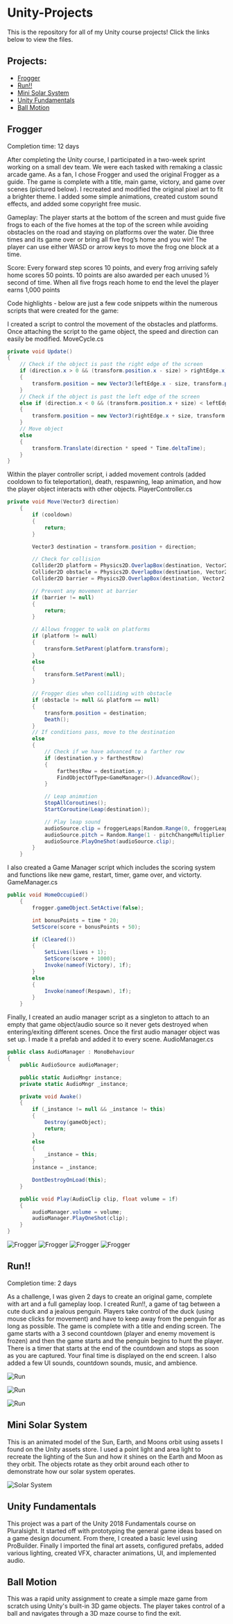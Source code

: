 # Unity-Projects
This is the repository for all of my Unity course projects! Click the links below to view the files.
## Projects:
- [Frogger](#Frogger)
- <a href="https://github.com/alvarezsound/Unity-Projects/tree/main/Run" target="_blank">Run!!</a>
- <a href="https://github.com/alvarezsound/Unity-Projects/tree/main/Mini_Solar_System" target="_blank">Mini Solar System</a>
- <a href="https://github.com/alvarezsound/Unity-Projects/tree/main/Unity_Fundamentals" target="_blank">Unity Fundamentals</a>
- <a href="https://github.com/alvarezsound/Unity-Projects/tree/main/Ball_Motion" target="_blank">Ball Motion</a>

## Frogger
Completion time: 12 days

After completing the Unity course, I participated in a two-week sprint working on a small dev team. We were each tasked with remaking a classic arcade game. As a fan, I chose Frogger and used the original Frogger as a guide. The game is complete with a title, main game, victory, and game over scenes (pictured below). I recreated and modified the original pixel art to fit a brighter theme. I added some simple animations, created custom sound effects, and added some copyright free music.

Gameplay:
The player starts at the bottom of the screen and must guide five frogs to each of the five homes at the top of the screen while avoiding obstacles on the road and staying on platforms over the water. Die three times and its game over or bring all five frog’s home and you win! The player can use either WASD or arrow keys to move the frog one block at a time.

Score:
Every forward step scores 10 points, and every frog arriving safely home scores 50 points. 10 points are also awarded per each unused ½ second of time. When all five frogs reach home to end the level the player earns 1,000 points

Code highlights - below are just a few code snippets within the numerous scripts that were created for the game:

I created a script to control the movement of the obstacles and platforms. Once attaching the script to the game object, the speed and direction can easily be modified.
MoveCycle.cs 
```cs
private void Update()
{
    // Check if the object is past the right edge of the screen
    if (direction.x > 0 && (transform.position.x - size) > rightEdge.x)
    {
        transform.position = new Vector3(leftEdge.x - size, transform.position.y, transform.position.z);
    }
    // Check if the object is past the left edge of the screen
    else if (direction.x < 0 && (transform.position.x + size) < leftEdge.x)
    {
        transform.position = new Vector3(rightEdge.x + size, transform.position.y, transform.position.z);
    }
    // Move object
    else
    {
        transform.Translate(direction * speed * Time.deltaTime);
    }
}
```

Within the player controller script, i added movement controls (added cooldown to fix teleportation), death, respawning, leap animation, and how the player object interacts with other objects. 
PlayerController.cs
```cs
private void Move(Vector3 direction)
    {
        if (cooldown)
        {
            return;
        }

        Vector3 destination = transform.position + direction;

        // Check for collision
        Collider2D platform = Physics2D.OverlapBox(destination, Vector2.zero, 0f, LayerMask.GetMask("Platform"));
        Collider2D obstacle = Physics2D.OverlapBox(destination, Vector2.zero, 0f, LayerMask.GetMask("Obstacle"));
        Collider2D barrier = Physics2D.OverlapBox(destination, Vector2.zero, 0f, LayerMask.GetMask("Barrier"));

        // Prevent any movement at barrier
        if (barrier != null)
        {
            return;
        }

        // Allows frogger to walk on platforms
        if (platform != null)
        {
            transform.SetParent(platform.transform);
        }
        else
        {
            transform.SetParent(null);
        }

        // Frogger dies when colliiding with obstacle
        if (obstacle != null && platform == null)
        {
            transform.position = destination;
            Death();
        }
        // If conditions pass, move to the destination
        else
        {
            // Check if we have advanced to a farther row
            if (destination.y > farthestRow)
            {
                farthestRow = destination.y;
                FindObjectOfType<GameManager>().AdvancedRow();
            }

            // Leap animation
            StopAllCoroutines();
            StartCoroutine(Leap(destination));

            // Play leap sound
            audioSource.clip = froggerLeaps[Random.Range(0, froggerLeaps.Length)];
            audioSource.pitch = Random.Range(1 - pitchChangeMultiplier, 1 + pitchChangeMultiplier);
            audioSource.PlayOneShot(audioSource.clip);
        }
    }
```

I also created a Game Manager script which includes the scoring system and functions like new game, restart, timer, game over, and victorty.
GameManager.cs
```cs
public void HomeOccupied()
    {
        frogger.gameObject.SetActive(false);

        int bonusPoints = time * 20;
        SetScore(score + bonusPoints + 50);

        if (Cleared())
        {
            SetLives(lives + 1);
            SetScore(score + 1000);
            Invoke(nameof(Victory), 1f);
        }
        else
        {
            Invoke(nameof(Respawn), 1f);
        }
    }
```

Finally, I created an audio manager script as a singleton to attach to an empty that game object/audio source so it never gets destroyed when entering/exiting different scenes. Once the first audio manager object was set up. I made it a prefab and added it to every scene.
AudioManager.cs
```cs
public class AudioManager : MonoBehaviour
{
    public AudioSource audioManager;

    public static AudioMngr instance;
    private static AudioMngr _instance;

    private void Awake()
    {
        if (_instance != null && _instance != this)
        {
            Destroy(gameObject);
            return;
        }
        else
        {
            _instance = this;
        }
        instance = _instance;

        DontDestroyOnLoad(this);
    }

    public void Play(AudioClip clip, float volume = 1f)
    {
        audioManager.volume = volume;
        audioManager.PlayOneShot(clip);
    }
}
```

![Frogger](/Images/Frogger_Title.png)
![Frogger](/Images/Frogger_Game.png)
![Frogger](/Images/Frogger_Victory.png)
![Frogger](/Images/Frogger_GameOver.png)

## Run!!
Completion time: 2 days

As a challenge, I was given 2 days to create an original game, complete with art and a full gameplay loop. I created Run!!, a game of tag between a cute duck and a jealous penguin. Players take control of the duck (using mouse clicks for movement) and have to keep away from the penguin for as long as possible. The game is complete with a title and ending screen. The game starts with a 3 second countdown (player and enemy movement is frozen) and then the game starts and the penguin begins to hunt the player. There is a timer that starts at the end of the countdown and stops as soon as you are captured. Your final time is displayed on the end screen. I also added a few UI sounds, countdown sounds, music, and ambience.

![Run](/Images/Run_Title.png)

![Run](/Images/Run_Gameplay.png)

![Run](/Images/Run_GameOver.png)
## Mini Solar System
This is an animated model of the Sun, Earth, and Moons orbit using assets I found on the Unity assets store. I used a point light and area light to recreate the lighting of the Sun and how it shines on the Earth and Moon as they orbit. The objects rotate as they orbit around each other to demonstrate how our solar system operates.

![Solar System](/Images/MiniSolarSystem.png)

## Unity Fundamentals
This project was a part of the Unity 2018 Fundamentals course on Pluralsight. It started off with prototyping the general game ideas based on a game design document. From there, I created a basic level using ProBuilder. Finally I imported the final art assets, configured prefabs, added various lighting, created VFX, character animations, UI, and implemented audio.

## Ball Motion
This was a rapid unity assignment to create a simple maze game from scratch using Unity's built-in 3D game objects. The player takes control of a ball and navigates through a 3D maze course to find the exit.




